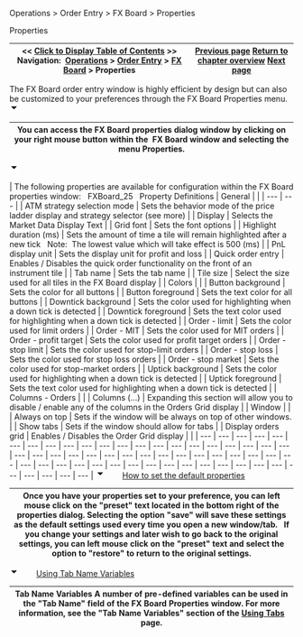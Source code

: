 ﻿
Operations > Order Entry > FX Board > Properties

Properties

| << [Click to Display Table of Contents](properties_fx_board.md) >> **Navigation:**     [Operations](operations.md) > [Order Entry](order_entry.md) > [FX Board](fx_board.md) > Properties | [Previous page](managing_positions_fx_board.md) [Return to chapter overview](fx_board.md) [Next page](order_ticket.md) |
| --- | --- |
The FX Board order entry window is highly efficient by design but can also be customized to your preferences through the FX Board Properties menu.
![tog_minus](tog_minus.gif)

| You can access the FX Board properties dialog window by clicking on your right mouse button within the  FX Board window and selecting the menu Properties. |
| --- |
![tog_minus](tog_minus.gif)

| The following properties are available for configuration within the FX Board properties window:   FXBoard_25   Property Definitions   | General |  | | --- | --- | | ATM strategy selection mode | Sets the behavior mode of the price ladder display and strategy selector (see more) | | Display | Selects the Market Data Display Text | | Grid font | Sets the font options | | Highlight duration (ms) | Sets the amount of time a tile will remain highlighted after a new tick   Note:  The lowest value which will take effect is 500 (ms) | | PnL display unit | Sets the display unit for profit and loss | | Quick order entry | Enables / Disables the quick order functionality on the front of an instrument tile | | Tab name | Sets the tab name | | Tile size | Select the size used for all tiles in the FX Board display | | Colors |  | | Button background | Sets the color for all buttons | | Button foreground | Sets the text color for all buttons | | Downtick background | Sets the color used for highlighting when a down tick is detected | | Downtick foreground | Sets the text color used for highlighting when a down tick is detected | | Order - limit | Sets the color used for limit orders | | Order - MIT | Sets the color used for MIT orders | | Order - profit target | Sets the color used for profit target orders | | Order - stop limit | Sets the color used for stop-limit orders | | Order - stop loss | Sets the color used for stop loss orders | | Order - stop market | Sets the color used for stop-market orders | | Uptick background | Sets the color used for highlighting when a down tick is detected | | Uptick foreground | Sets the text color used for highlighting when a down tick is detected | | Columns - Orders |  | | Columns (...) | Expanding this section will allow you to disable / enable any of the columns in the Orders Grid display | | Window |  | | Always on top | Sets if the window will be always on top of other windows. | | Show tabs | Sets if the window should allow for tabs | | Display orders grid | Enables / Disables the Order Grid display | |
| --- | --- | --- | --- | --- | --- | --- | --- | --- | --- | --- | --- | --- | --- | --- | --- | --- | --- | --- | --- | --- | --- | --- | --- | --- | --- | --- | --- | --- | --- | --- | --- | --- | --- | --- | --- | --- | --- | --- | --- | --- | --- | --- | --- | --- | --- | --- | --- | --- | --- | --- | --- | --- | --- | --- | --- | --- |
![tog_minus](tog_minus.gif)        [How to set the default properties](javascript:HMToggle('toggle','HowToSetTheDefaultProperties','HowToSetTheDefaultProperties_ICON'))

| Once you have your properties set to your preference, you can left mouse click on the "preset" text located in the bottom right of the properties dialog. Selecting the option "save" will save these settings as the default settings used every time you open a new window/tab.   If you change your settings and later wish to go back to the original settings, you can left mouse click on the "preset" text and select the option to "restore" to return to the original settings. |
| --- |
![tog_minus](tog_minus.gif)        [Using Tab Name Variables](javascript:HMToggle('toggle','UsingTabNameVariables','UsingTabNameVariables_ICON'))

| Tab Name Variables A number of pre-defined variables can be used in the "Tab Name" field of the FX Board Properties window. For more information, see the "Tab Name Variables" section of the [Using Tabs](using_tabs.md) page. |
| --- |


